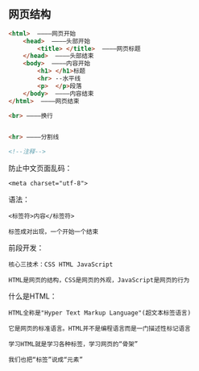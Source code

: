 ## 网页结构

```html
<html>  ————网页开始
    <head>  ————头部开始
        <title> </title>  ————网页标题
    </head>  ————头部结束
    <body>  ————内容开始
        <h1> </h1>标题
        <hr> --水平线
        <p>  </p>段落
    </body>  ————内容结束
</html>  ————网页结束

<br> ————换行


<hr> ————分割线

<!--注释-->


```

防止中文页面乱码：
    
    <meta charset="utf-8">

语法：
    
    <标签符>内容</标签符>

    标签成对出现，一个开始一个结束

前段开发：

    核心三技术：CSS HTML JavaScript

    HTML是网页的结构，CSS是网页的外观，JavaScript是网页的行为

什么是HTML：

    HTML全称是"Hyper Text Markup Language"(超文本标签语言)

    它是网页的标准语言。HTML并不是编程语言而是一门描述性标记语言

    学习HTML就是学习各种标签，学习网页的“骨架”

    我们也把“标签”说成“元素”



